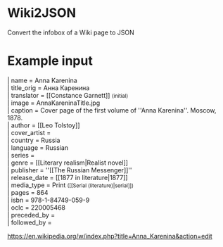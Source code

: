 # Wiki2JSON
Convert the infobox of a Wiki page to JSON

# Example input

| name           = Anna Karenina  
| title\_orig     = Анна Каренина  
| translator     = [[Constance Garnett]] <small> 
 (initial)</small>  
| image          = AnnaKareninaTitle.jpg  
| caption        = Cover page of the first volume of  ''Anna Karenina''. Moscow, 1878.  
| author         = [[Leo Tolstoy]]  
| cover\_artist   =  
| country        = Russia  
| language       = Russian  
| series         =  
| genre          = [[Literary realism|Realist novel]]  
| publisher      = ''[[The Russian Messenger]]''  
| release\_date   = [[1877 in literature|1877]]  
| media\_type     = Print <small>([[Serial  (literature)|serial]])</small>  
| pages          = 864  
| isbn           = 978-1-84749-059-9  
| oclc           = 220005468  
| preceded\_by    =  
| followed\_by    =  


https://en.wikipedia.org/w/index.php?title=Anna_Karenina&action=edit